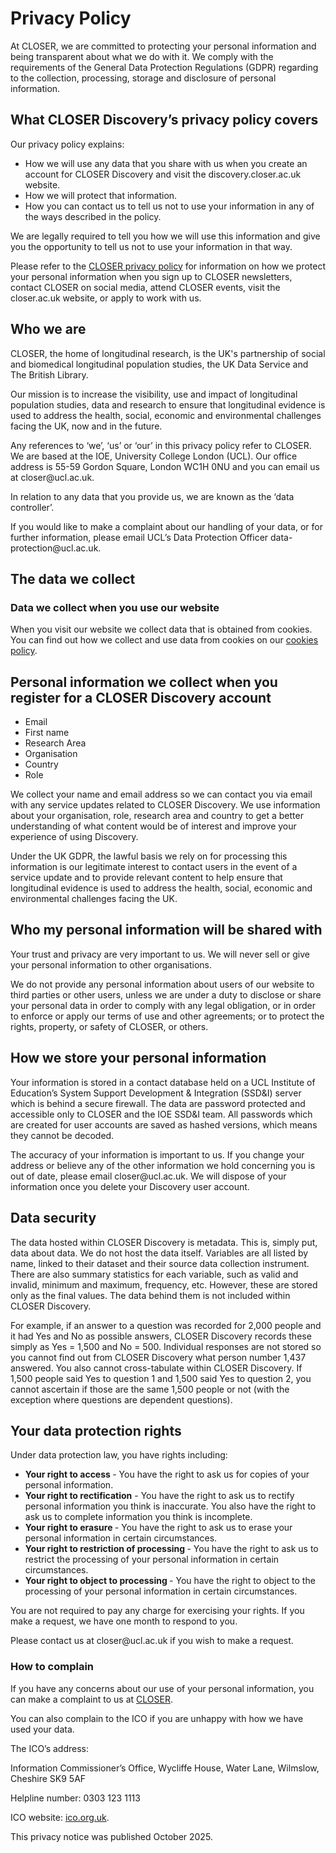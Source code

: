 

<div class="row">
  <div class="col-sm-8">

<h1><b>Privacy Policy</b></h1>

<p>At CLOSER, we are committed to protecting your personal information and being transparent about what we do with it. We comply with the requirements of the General Data Protection Regulations (GDPR) regarding to the collection, processing, storage and disclosure of personal information.   </p>

<h2><b>What CLOSER Discovery’s privacy policy covers</b></h2>

<p>Our privacy policy explains:</p>

<ul>
<li>How we will use any data that you share with us when you create an account for CLOSER Discovery and visit the discovery.closer.ac.uk website.</li>
<li>How we will protect that information.</li>  
<li>How you can contact us to tell us not to use your information in any of the ways described in the policy.</li>  
</ul>

<p>We are legally required to tell you how we will use this information and give you the opportunity to tell us not to use your information in that way.</p>

<p>Please refer to the <a href="https://closer.ac.uk/privacy/" target="_blank" rel="noopener noreferrer">CLOSER privacy policy</a> for information on how we protect your personal information when you sign up to CLOSER newsletters, contact CLOSER on social media, attend CLOSER events, visit the closer.ac.uk website, or apply to work with us. </p>

<h2><b>Who we are</b></h2>
<p>CLOSER, the home of longitudinal research, is the UK's partnership of social and biomedical longitudinal population studies, the UK Data Service and The British Library. </p>

<p>Our mission is to increase the visibility, use and impact of longitudinal population studies, data and research to ensure that longitudinal evidence is used to address the health, social, economic and environmental challenges facing the UK, now and in the future.</p>

<p>Any references to ‘we’, ‘us’ or ‘our’ in this privacy policy refer to CLOSER. We are based at the IOE, University College London (UCL). Our office address is 55-59 Gordon Square, London WC1H 0NU and you can email us at closer@ucl.ac.uk. </p>

<p>In relation to any data that you provide us, we are known as the ‘data controller’. </p>

<p>If you would like to make a complaint about our handling of your data, or for further information, please email UCL’s Data Protection Officer data-protection@ucl.ac.uk.</p>

<h2><b>The data we collect</b></h2>

<h3><b>Data we collect when you use our website </b></h3>
<p> When you visit our website we collect data that is obtained from cookies. You can find out how we collect and use data from cookies on our <a href="/page/cookies/8">cookies policy</a>. </p>

<h2><b> Personal information we collect when you register for a CLOSER Discovery account </b></h2>
<ul>
<li>Email</li>
<li>First name</li>  
<li>Research Area</li>  
<li>Organisation</li>  
<li>Country</li>  
<li>Role</li>  
</ul>


<p>We collect your name and email address so we can contact you via email with any service updates related to CLOSER Discovery. We use information about your organisation, role, research area and country to get a better understanding of what content would be of interest and improve your experience of using Discovery. </p>  

<p>Under the UK GDPR, the lawful basis we rely on for processing this information is our legitimate interest to contact users in the event of a service update and to provide relevant content to help ensure that longitudinal evidence is used to address the health, social, economic and environmental challenges facing the UK.</p>
     
<h2><b> Who my personal information will be shared with  </b></h2>

<p>Your trust and privacy are very important to us. We will never sell or give your personal information to other organisations.</p> 

<p>We do not provide any personal information about users of our website to third parties or other users, unless we are under a duty to disclose or share your personal data in order to comply with any legal obligation, or in order to enforce or apply our terms of use and other agreements; or to protect the rights, property, or safety of CLOSER, or others. </p>

<h2><b>How we store your personal information</b></h2>

 <p>Your information is stored in a contact database held on a UCL Institute of Education’s System Support Development &amp; Integration (SSD&amp;I) server which is behind a secure firewall. The data are password protected and accessible only to CLOSER and the IOE SSD&amp;I team. All passwords which are created for user accounts are saved as hashed versions, which means they cannot be decoded. </p>

<p>The accuracy of your information is important to us. If you change your address or believe any of the other information we hold concerning you is out of date, please email closer@ucl.ac.uk. We will dispose of your information once you delete your Discovery user account.  </p>

<h2><b> Data security</b></h2>

<p>The data hosted within CLOSER Discovery is metadata. This is, simply put, data about data. We do not host the data itself. Variables are all listed by name, linked to their dataset and their source data collection instrument. There are also summary statistics for each variable, such as valid and invalid, minimum and maximum, frequency, etc. However, these are stored only as the final values. The data behind them is not included within CLOSER Discovery.   </p>

<p>For example, if an answer to a question was recorded for 2,000 people and it had Yes and No as possible answers, CLOSER Discovery records these simply as Yes = 1,500 and No = 500. Individual responses are not stored so you cannot find out from CLOSER Discovery what person number 1,437 answered. You also cannot cross-tabulate within CLOSER Discovery. If 1,500 people said Yes to question 1 and 1,500 said Yes to question 2, you cannot ascertain if those are the same 1,500 people or not (with the exception where questions are dependent questions).  </p>

<h2><b>Your data protection rights </b></h2>

<p>Under data protection law, you have rights including: </p>

<ul>
<li><b> Your right to access </b> - You have the right to ask us for copies of your personal information.</li>
<li><b>Your right to rectification</b> - You have the right to ask us to rectify personal information you think is inaccurate. You also have the right to ask us to complete information you think is incomplete.  </li>  
<li><b>Your right to erasure </b>- You have the right to ask us to erase your personal information in certain circumstances.   </li>  
<li><b>Your right to restriction of processing </b> - You have the right to ask us to restrict the processing of your personal information in certain circumstances.   </li>  
<li><b>Your right to object to processing </b> - You have the right to object to the processing of your personal information in certain circumstances.  </li>  
</ul>

<p>You are not required to pay any charge for exercising your rights. If you make a request, we have one month to respond to you. </p>
<p>Please contact us at closer@ucl.ac.uk if you wish to make a request. </p>


<h3><b> How to complain  </b></h3>

<p>If you have any concerns about our use of your personal information, you can make a complaint to us at <a href="https://closer.ac.uk/" target="_blank" rel="noopener noreferrer">CLOSER</a>.</p>


<p>You can also complain to the ICO if you are unhappy with how we have used your data. </p>

<p>The ICO’s address:</p>
<p>Information Commissioner’s Office, Wycliffe House, Water Lane, Wilmslow, Cheshire SK9 5AF</p>
<p>Helpline number: 0303 123 1113</p>
<p>ICO website: <a href="https://www.ico.org.uk" target="_blank" rel="noopener noreferrer">ico.org.uk</a>.</p>
<p>This privacy notice was published October 2025. </p>

</div></div>
